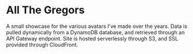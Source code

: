 # All The Gregors
A small showcase for the various avatars I've made over the years. Data is pulled dynamically from a DynamoDB database, and retrieved through an API Gateway endpoint. Site is hosted serverlessly through S3, and SSL provided through CloudFront.